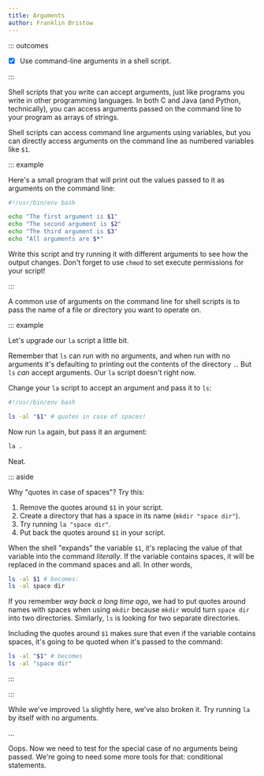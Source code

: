 ```yaml
---
title: Arguments
author: Franklin Bristow
---
```


::: outcomes

* [X] Use command-line arguments in a shell script.

:::

Shell scripts that you write can accept arguments, just like programs you write
in other programming languages. In both C and Java (and Python, technically),
you can access arguments passed on the command line to your program as arrays of
strings.

Shell scripts can access command line arguments using variables, but you can
directly access arguments on the command line as numbered variables like `$1`.

::: example

Here's a small program that will print out the values passed to it as arguments
on the command line:

```bash
#!/usr/bin/env bash

echo "The first argument is $1"
echo "The second argument is $2"
echo "The third argument is $3"
echo "All arguments are $*"
```

Write this script and try running it with different arguments to see how the
output changes. Don't forget to use `chmod` to set execute permissions for your
script!

:::

A common use of arguments on the command line for shell scripts is to pass the
name of a file or directory you want to operate on.

::: example

Let's upgrade our `la` script a little bit.

Remember that `ls` can run with no arguments, and when run with no arguments
it's defaulting to printing out the contents of the directory `.`. But `ls`
*can* accept arguments. Our `la` script doesn't right now.

Change your `la` script to accept an argument and pass it to `ls`:

```bash
#!/usr/bin/env bash

ls -al "$1" # quotes in case of spaces!
```

Now run `la` again, but pass it an argument:

```bash
la .
```

Neat.

::: aside

Why "quotes in case of spaces"? Try this:

1. Remove the quotes around `$1` in your script.
2. Create a directory that has a space in its name (`mkdir "space dir"`).
3. Try running `la "space dir"`.
4. Put back the quotes around `$1` in your script.

When the shell "expands" the variable `$1`, it's replacing the value of that
variable into the command *literally*. If the variable contains spaces, it will
be replaced in the command spaces and all. In other words,

```bash
ls -al $1 # becomes:
ls -al space dir
```

If you remember *way back a long time ago*, we had to put quotes around names
with spaces when using `mkdir` because `mkdir` would turn `space dir` into two
directories. Similarly, `ls` is looking for two separate directories.

Including the quotes around `$1` makes sure that even if the variable contains
spaces, it's going to be quoted when it's passed to the command:

```bash
ls -al "$1" # becomes
ls -al "space dir"
```

:::

:::

While we've improved `la` slightly here, we've also broken it. Try running `la`
by itself with no arguments.

...

Oops. Now we need to test for the special case of no arguments being passed.
We're going to need some more tools for that: conditional statements.
